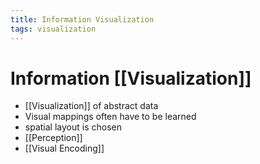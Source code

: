 ```yaml
---
title: Information Visualization
tags: visualization
---
```


# Information [[Visualization]]
- [[Visualization]] of abstract data
- Visual mappings often have to be learned
- spatial layout is chosen
- [[Perception]]
- [[Visual Encoding]]


